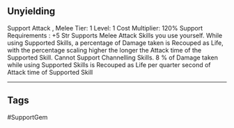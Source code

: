 ## Unyielding
Support
Attack , Melee
Tier: 1
Level: 1
Cost Multiplier: 120%
Support Requirements : +5 Str
Supports Melee Attack Skills you use yourself. While using Supported Skills, a percentage of Damage taken is Recouped as Life, with the percentage scaling higher the longer the Attack time of the Supported Skill. Cannot Support Channelling Skills.
8 % of Damage taken while using Supported Skills is Recouped as Life per quarter second of Attack time of Supported Skill

---
## Tags
#SupportGem
